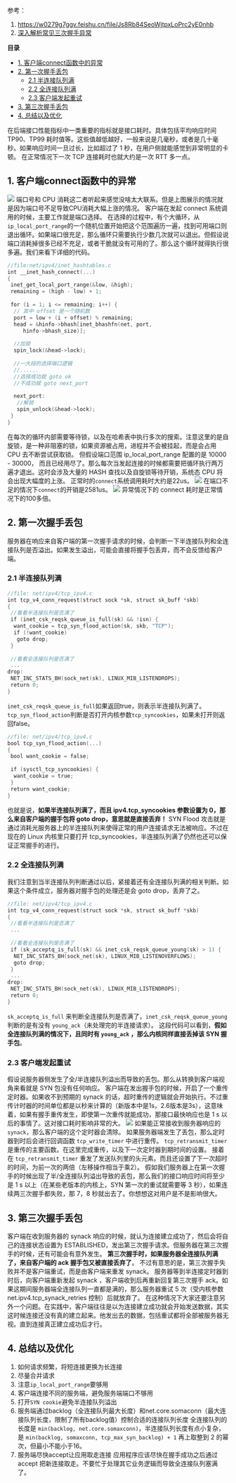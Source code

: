 参考： 
1. https://w0279g7ggv.feishu.cn/file/Js8Rb84SeoWjtpxLoPrc2yE0nhb
2. [深入解析常见三次握手异常](https://mp.weixin.qq.com/s?__biz=MjM5Njg5NDgwNA==&mid=2247485995&idx=1&sn=aaa85a282d5a373efbb9e649465a9306&scene=21#wechat_redirect)

**目录**

- [1. 客户端connect函数中的异常](#1.%20%E5%AE%A2%E6%88%B7%E7%AB%AFconnect%E5%87%BD%E6%95%B0%E4%B8%AD%E7%9A%84%E5%BC%82%E5%B8%B8)
- [2. 第一次握手丢包](#2.%20%E7%AC%AC%E4%B8%80%E6%AC%A1%E6%8F%A1%E6%89%8B%E4%B8%A2%E5%8C%85)
	- [2.1 半连接队列满](#2.1%20%E5%8D%8A%E8%BF%9E%E6%8E%A5%E9%98%9F%E5%88%97%E6%BB%A1)
	- [2.2 全连接队列满](#2.2%20%E5%85%A8%E8%BF%9E%E6%8E%A5%E9%98%9F%E5%88%97%E6%BB%A1)
	- [2.3 客户端发起重试](#2.3%20%E5%AE%A2%E6%88%B7%E7%AB%AF%E5%8F%91%E8%B5%B7%E9%87%8D%E8%AF%95)
- [3. 第三次握手丢包](#3.%20%E7%AC%AC%E4%B8%89%E6%AC%A1%E6%8F%A1%E6%89%8B%E4%B8%A2%E5%8C%85)
- [4. 总结以及优化](#4.%20%E6%80%BB%E7%BB%93%E4%BB%A5%E5%8F%8A%E4%BC%98%E5%8C%96)


在后端接口性能指标中一类重要的指标就是接口耗时。具体包括平均响应时间 TP90、TP99 耗时值等。这些值越低越好，一般来说是几毫秒，或者是几十毫秒。如果响应时间一旦过长，比如超过了 1 秒，在用户侧就能感觉到非常明显的卡顿。
在正常情况下一次 TCP 连接耗时也就大约是一次 RTT 多一点。
## 1. 客户端connect函数中的异常
![](%E5%BC%80%E5%8F%91%E5%86%85%E5%8A%9F/%E7%BD%91%E7%BB%9C%E7%AE%A1%E7%90%86/attachments/24b06b25fb1b5888a2e9423fbeba21e8_MD5.jpeg)
端口号和 CPU 消耗这二者听起来感觉没啥太大联系。但是上图展示的情况就是因为端口号不足导致CPU消耗大幅上涨的情况。
客户端在发起 connect 系统调用的时候，主要工作就是端口选择。
在选择的过程中，有个大循环，从`ip_local_port_range`的一个随机位置开始把这个范围遍历一遍，找到可用端口则退出循环。如果端口很充足，那么循环只需要执行少数几次就可以退出。但假设说端口消耗掉很多已经不充足，或者干脆就没有可用的了。那么这个循环就得执行很多遍。我们来看下详细的代码。
``` cpp
//file:net/ipv4/inet_hashtables.c  
int __inet_hash_connect(...)  
{  
 inet_get_local_port_range(&low, &high);  
 remaining = (high - low) + 1;  
  
 for (i = 1; i <= remaining; i++) {  
  // 其中 offset 是一个随机数  
  port = low + (i + offset) % remaining;  
  head = &hinfo->bhash[inet_bhashfn(net, port,  
     hinfo->bhash_size)];  
  
  //加锁  
  spin_lock(&head->lock);   
  
  //一大段的选择端口逻辑  
  //......  
  //选择成功就 goto ok  
  //不成功就 goto next_port  
  
  next_port:  
   //解锁  
   spin_unlock(&head->lock);   
 }  
}
```
在每次的循环内部需要等待锁，以及在哈希表中执行多次的搜索。注意这里的是自旋锁，是一种非阻塞的锁，如果资源被占用，进程并不会被挂起，而是会占用 CPU 去不断尝试获取锁。
但假设端口范围 ip_local_port_range 配置的是 10000 - 30000， 而且已经用尽了。那么每次当发起连接的时候都需要把循环执行两万遍才退出。这时会涉及大量的 HASH 查找以及自旋锁等待开销，系统态 CPU 将会出现大幅度的上涨。
正常时的`connect`系统调用耗时大约是22us。
![](%E5%BC%80%E5%8F%91%E5%86%85%E5%8A%9F/%E7%BD%91%E7%BB%9C%E7%AE%A1%E7%90%86/attachments/49f06936efeee190dd9a1115edbe9d79_MD5.jpeg)
在端口不足的情况下`connect`的开销是2581us。
![](%E5%BC%80%E5%8F%91%E5%86%85%E5%8A%9F/%E7%BD%91%E7%BB%9C%E7%AE%A1%E7%90%86/attachments/1dc2ba75268e5847de0c4e2c80ebf996_MD5.jpeg)
异常情况下的 connect 耗时是正常情况下的100多倍。
## 2. 第一次握手丢包
服务器在响应来自客户端的第一次握手请求的时候，会判断一下半连接队列和全连接队列是否溢出。如果发生溢出，可能会直接将握手包丢弃，而不会反馈给客户端。
### 2.1 半连接队列满
``` cpp
//file: net/ipv4/tcp_ipv4.c  
int tcp_v4_conn_request(struct sock *sk, struct sk_buff *skb)  
{  
 //看看半连接队列是否满了  
 if (inet_csk_reqsk_queue_is_full(sk) && !isn) {  
  want_cookie = tcp_syn_flood_action(sk, skb, "TCP");  
  if (!want_cookie)  
   goto drop;  
 }  
  
 //看看全连接队列是否满了  
 ...  
drop:  
 NET_INC_STATS_BH(sock_net(sk), LINUX_MIB_LISTENDROPS);  
 return 0;   
}
```
`inet_csk_reqsk_queue_is_full`如果返回true，则表示半连接队列满了。`tcp_syn_flood_action`判断是否打开内核参数`tcp_syncookies`，如果未打开则返回false。
``` cpp
//file: net/ipv4/tcp_ipv4.c  
bool tcp_syn_flood_action(...)  
{  
 bool want_cookie = false;  
  
 if (sysctl_tcp_syncookies) {  
  want_cookie = true;  
 }   
 return want_cookie;  
}
```
也就是说，**如果半连接队列满了，而且 ipv4.tcp_syncookies 参数设置为 0，那么来自客户端的握手包将 goto drop，意思就是直接丢弃！**
SYN Flood 攻击就是通过消耗光服务器上的半连接队列来使得正常的用户连接请求无法被响应。不过在现在的 Linux 内核里只要打开 tcp_syncookies，半连接队列满了仍然也还可以保证正常握手的进行。
### 2.2 全连接队列满
我们注意到当半连接队列判断通过以后，紧接着还有全连接队列满的相关判断。如果这个条件成立，服务器对握手包的处理还是会 goto drop，丢弃了之。
``` cpp
//file: net/ipv4/tcp_ipv4.c  
int tcp_v4_conn_request(struct sock *sk, struct sk_buff *skb)  
{  
 //看看半连接队列是否满了  
 ...  
  
 //看看全连接队列是否满了  
 if (sk_acceptq_is_full(sk) && inet_csk_reqsk_queue_young(sk) > 1) {  
  NET_INC_STATS_BH(sock_net(sk), LINUX_MIB_LISTENOVERFLOWS);  
  goto drop;  
 }  
 ...  
drop:  
 NET_INC_STATS_BH(sock_net(sk), LINUX_MIB_LISTENDROPS);  
 return 0;   
}
```
`sk_acceptq_is_full` 来判断全连接队列是否满了，`inet_csk_reqsk_queue_young` 判断的是有没有 `young_ack`（未处理完的半连接请求）。
这段代码可以看到，**假如全连接队列满的情况下，且同时有 `young_ack` ，那么内核同样直接丢掉该 SYN 握手包**。
### 2.3 客户端发起重试
假设说服务器侧发生了全/半连接队列溢出而导致的丢包。那么从转换到客户端视角来看就是 SYN 包没有任何响应。
客户端在发出握手包的时候，开启了一个重传定时器。如果收不到预期的 synack 的话，超时重传的逻辑就会开始执行。不过重传计时器的时间单位都是以秒来计算的（新版本中是1s，2.6版本是3s），这意味着，如果有握手重传发生，即使第一次重传就能成功，那接口最快响应也是 1 s 以后的事情了。这对接口耗时影响非常的大。
![](%E5%BC%80%E5%8F%91%E5%86%85%E5%8A%9F/%E7%BD%91%E7%BB%9C%E7%AE%A1%E7%90%86/attachments/82b56d37c6cef44e431177f9e271670e_MD5.jpeg)
如果能正常接收到服务器响应的 `synack`，那么客户端的这个定时器会清除。
如果服务器端发生了丢包，那么定时器到时后会进行回调函数 `tcp_write_timer` 中进行重传。
`tcp_retransmit_timer` 是重传的主要函数。在这里完成重传，以及下一次定时器到期时间的设置。
接着在 `tcp_retransmit_timer` 重发了发送队列里的头元素。而且还设置了下一次超时的时间，为前一次的两倍（左移操作相当于乘2）。
假如我们服务器上在第一次握手的时候出现了半/全连接队列溢出导致的丢包，那么我们的接口响应时间将至少是 1 s 以上（在某些老版本的内核上，SYN 第一次的重试就需要等 3 秒），如果连续两三次握手都失败，那 7，8 秒就出去了。你想想这对用户是不是影响很大。
## 3. 第三次握手丢包
客户端在收到服务器的 synack 响应的时候，就认为连接建立成功了，然后会将自己的连接状态设置为 ESTABLISHED，发出第三次握手请求。但服务器在第三次握手的时候，还有可能会有意外发生。
**第三次握手时，如果服务器全连接队列满了，来自客户端的 ack 握手包又被直接丢弃了**。
不过有意思的是，第三次握手失败并不是客户端重试，而是由客户端来重发 synack。
服务器等到半连接定时器到时后，向客户端重新发起 synack ，客户端收到后再重新回复第三次握手 ack。如果这期间服务器端全连接队列一直都是满的，那么服务器重试 5 次（受内核参数 net.ipv4.tcp_synack_retries 控制）后就放弃了。
在这种情况下大家还要注意另外一个问题。在实践中，客户端往往是以为连接建立成功就会开始发送数据，其实这时候连接还没有真的建立起来。他发出去的数据，包括重试都将全部被服务器无视。直到连接真正建立成功后才行。
## 4. 总结以及优化
1) 如何请求频繁，将短连接更换为长连接
2) 尽量合并请求
3) 注意`ip_local_port_range`要够用
4) 客户端连接不同的服务端，避免服务端端口不够用
5) 打开`SYN cookie`避免半连接队列溢出
6) 服务端通过backlog（全连接队列最大长度）和net.core.somaconn（最大连接队列长度，限制了所有backlog值）控制合适的连接队列长度
全连接队列的长度是 `min(backlog, net.core.somaxconn)`，半连接队列长度有点小复杂，是 `min(backlog, somaxconn, tcp_max_syn_backlog) + 1` 再上取整到 2 的幂次，但最小不能小于16。
7) 服务端尽快accept让应用取走连接
应用程序应该尽快在握手成功之后通过 accept 把新连接取走。不要忙于处理其它业务逻辑而导致全连接队列塞满了。